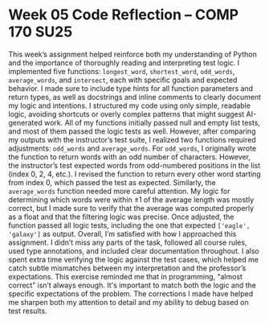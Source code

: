 # Week 05 Code Reflection – COMP 170 SU25
This week’s assignment helped reinforce both my understanding of Python and the importance of thoroughly reading and interpreting test logic. I implemented five functions: `longest_word`, `shortest_word`, `odd_words`, `average_words`, and `intersect`, each with specific goals and expected behavior. I made sure to include type hints for all function parameters and return types, as well as docstrings and inline comments to clearly document my logic and intentions. I structured my code using only simple, readable logic, avoiding shortcuts or overly complex patterns that might suggest AI-generated work.
All of my functions initially passed null and empty list tests, and most of them passed the logic tests as well. However, after comparing my outputs with the instructor’s test suite, I realized two functions required adjustments: `odd_words` and `average_words`.
For `odd_words`, I originally wrote the function to return words with an odd number of characters. However, the instructor’s test expected words from odd-numbered positions in the list (index 0, 2, 4, etc.). I revised the function to return every other word starting from index 0, which passed the test as expected.
Similarly, the `average_words` function needed more careful attention. My logic for determining which words were within ±1 of the average length was mostly correct, but I made sure to verify that the average was computed properly as a float and that the filtering logic was precise. Once adjusted, the function passed all logic tests, including the one that expected `['eagle', 'galaxy']` as output.
Overall, I’m satisfied with how I approached this assignment. I didn’t miss any parts of the task, followed all course rules, used type annotations, and included clear documentation throughout. I also spent extra time verifying the logic against the test cases, which helped me catch subtle mismatches between my interpretation and the professor’s expectations.
This exercise reminded me that in programming, “almost correct” isn’t always enough. It's important to match both the logic and the specific expectations of the problem. The corrections I made have helped me sharpen both my attention to detail and my ability to debug based on test results.
